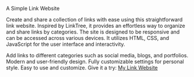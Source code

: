 A Simple Link Website

Create and share a collection of links with ease using this straightforward link website. Inspired by LinkTree, it provides an effortless way to organize and share links by categories. The site is designed to be responsive and can be accessed across various devices. It utilizes HTML, CSS, and JavaScript for the user interface and interactivity.

Add links to different categories such as social media, blogs, and portfolios.
Modern and user-friendly design.
Fully customizable settings for personal style.
Easy to use and customize.
Give it a try: [My Link Website](#)
